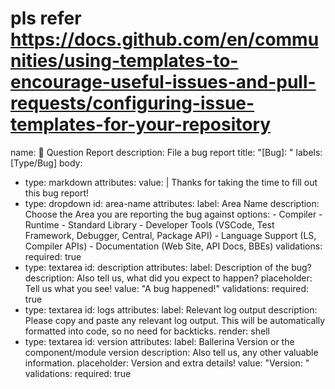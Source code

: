 # pls refer https://docs.github.com/en/communities/using-templates-to-encourage-useful-issues-and-pull-requests/configuring-issue-templates-for-your-repository
name: 🐞 Question Report 
description: File a bug report
title: "[Bug]: "
labels: [Type/Bug]
body:
  - type: markdown
    attributes:
      value: |
        Thanks for taking the time to fill out this bug report!
  - type: dropdown
    id: area-name
    attributes:
      label: Area Name
      description: Choose the Area you are reporting the bug against
      options:
        - Compiler
        - Runtime
        - Standard Library
        - Developer Tools (VSCode, Test Framework, Debugger, Central, Package API)
        - Language Support (LS, Compiler APIs)
        - Documentation (Web Site, API Docs, BBEs)
    validations:
      required: true
  - type: textarea
    id: description
    attributes:
      label: Description of the bug?
      description: Also tell us, what did you expect to happen?
      placeholder: Tell us what you see!
      value: "A bug happened!"
    validations:
      required: true
  - type: textarea
    id: logs
    attributes:
      label: Relevant log output
      description: Please copy and paste any relevant log output. This will be automatically formatted into code, so no need for backticks.
      render: shell
  - type: textarea
    id: version
    attributes:
      label: Ballerina Version or the component/module version
      description: Also tell us, any other valuable information.
      placeholder: Version and extra details!
      value: "Version: "
    validations:
      required: true      
